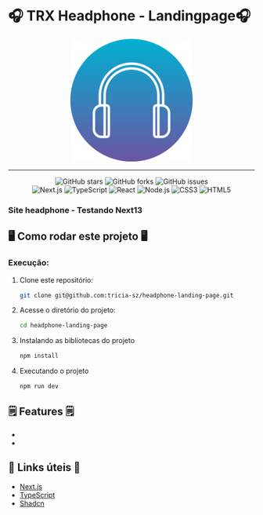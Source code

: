 # 🎧 TRX Headphone - Landingpage🎧

<div align="center">
<img src="https://github.com/tricia-sz/headphone-landing-page/blob/main/.gitassets/capa.png?raw=true" width="250" />

---

<div data-badges>
  <img src="https://img.shields.io/github/stars/portfolio-projetos-dev/kino?style=for-the-badge" alt="GitHub stars" />
  <img src="https://img.shields.io/github/forks/portfolio-projetos-dev/kino?style=for-the-badge" alt="GitHub forks" />
  <img src="https://img.shields.io/github/issues/portfolio-projetos-dev/kino?style=for-the-badge" alt="GitHub issues" />
</div> 

<div data-badges>
  <img src="https://img.shields.io/badge/next.js-%23000000.svg?style=for-the-badge&logo=nextdotjs&logoColor=white" alt="Next.js" />
  <img src="https://img.shields.io/badge/typescript-%23007ACC.svg?style=for-the-badge&logo=typescript&logoColor=white" alt="TypeScript" /> 
   <img src="https://img.shields.io/badge/react-%2320232a.svg?style=for-the-badge&logo=react&logoColor=%2361DAFB" alt="React" />
  <img src="https://img.shields.io/badge/node.js-%2343853D.svg?style=for-the-badge&logo=node.js&logoColor=white" alt="Node.js" /> 
  <img src="https://img.shields.io/badge/css3-%231572B6.svg?style=for-the-badge&logo=css3&logoColor=white" alt="CSS3" />
  <img src="https://img.shields.io/badge/html5-%23E34F26.svg?style=for-the-badge&logo=html5&logoColor=white" alt="HTML5" />
</div>
</div>

### Site headphone - Testando Next13

<!-- ### SITE EM PRODUÇÃO:

[https://colmeia-dev.netlify.app](https://colmeia-dev.netlify.app) -->

## 🖥️ Como rodar este projeto 🖥️


### Execução:

1. Clone este repositório:

   ```sh
   git clone git@github.com:tricia-sz/headphone-landing-page.git
   ```

2. Acesse o diretório do projeto:

   ```sh
   cd headphone-landing-page
   ```


3. Instalando as biblíotecas do projeto

   ```sh
   npm install
   ```
4. Executando o projeto

   ```sh
   npm run dev
   ```

## 🗒️ Features 🗒️

-
-


## 💎 Links úteis 💎

- [Next.js](https://nextjs.org/docs)
- [TypeScript](https://www.typescriptlang.org/docs)
- [Shadcn](https://ui.shadcn.com)




